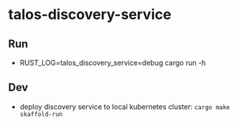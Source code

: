 # talos-discovery-service

## Run
* RUST_LOG=talos_discovery_service=debug cargo run -h

## Dev
* deploy discovery service to local kubernetes cluster: `cargo make skaffold-run`
